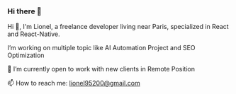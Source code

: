 ### Hi there 👋

Hi 👋, I'm Lionel, a freelance developer living near Paris, specialized in React and React-Native.

I’m working on multiple topic like AI Automation Project and SEO Optimization

🔭 I’m currently open to work with new clients in Remote Position


📫 How to reach me: lionel95200@gmail.com


<!--
**lionel95200x/lionel95200x** is a ✨ _special_ ✨ repository because its `README.md` (this file) appears on your GitHub profile.

Here are some ideas to get you started:

- 🔭 I’m currently working on ...
- 🌱 I’m currently learning ...
- 👯 I’m looking to collaborate on ...
- 🤔 I’m looking for help with ...
- 💬 Ask me about ...
- 📫 How to reach me: ...
- 😄 Pronouns: ...
- ⚡ Fun fact: ...
-->
